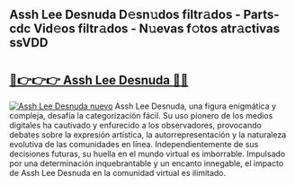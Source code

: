 ## Assh Lee Desnuda D𝚎sn𝚞dos filtr𝚊dos - Parts-cdc Vid𝚎os filtr𝚊dos - N𝚞evas f𝚘tos atr𝚊ctivas ssVDD

# <h2><a href="http://mb0gu8.tromn.icu/?c=Assh+Lee+Desnuda">🔗👉👉👉 Assh Lee Desnuda 🔗🔗</a></h2>

[![Assh Lee Desnuda nuevo](https://i.imgur.com/pEAQMta.gif)](http://mb0gu8.tromn.icu/?c=Assh+Lee+Desnuda)
Assh Lee Desnuda, una figura enigmática y compleja, desafía la categorización fácil. Su uso pionero de los medios digitales ha cautivado y enfurecido a los observadores, provocando debates sobre la expresión artística, la autorrepresentación y la naturaleza evolutiva de las comunidades en línea. Independientemente de sus decisiones futuras, su huella en el mundo virtual es imborrable. Impulsado por una determinación inquebrantable y un encanto innegable, el impacto de Assh Lee Desnuda en la comunidad virtual es ilimitado.
